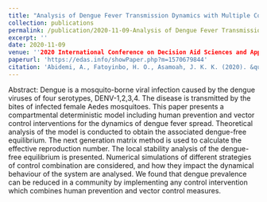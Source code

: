 ```yaml
---
title: "Analysis of Dengue Fever Transmission Dynamics with Multiple Controls: A Mathematical Approach"
collection: publications
permalink: /publication/2020-11-09-Analysis of Dengue Fever Transmission Dynamics with Multiple Controls: A Mathematical Approach
excerpt: ''
date: 2020-11-09
venue: ''2020 International Conference on Decision Aid Sciences and Application (DASA)'
paperurl: 'https://edas.info/showPaper.php?m=1570679844'
citation: 'Abidemi, A., Fatoyinbo, H. O., Asamoah, J. K. K. (2020). &quot;Analysis of Dengue Fever Transmission Dynamics with Multiple Controls: A Mathematical Approach&quot; <i>IEEE Xplore</i>. pp.971-978.'
---
```

Abstract: Dengue is a mosquito-borne viral infection caused by the dengue viruses of four serotypes, DENV-1,2,3,4. The disease is transmitted by the bites of infected female Aedes mosquitoes. This paper presents a compartmental deterministic model including human prevention and vector control interventions for the dynamics of dengue fever spread. Theoretical analysis of the model is conducted to obtain the associated dengue-free equilibrium. The next generation matrix method is used to calculate the effective reproduction number. The local stability analysis of the dengue-free equilibrium is presented. Numerical simulations of different strategies of control combination are considered, and how they impact the dynamical behaviour of the system are analysed. We found that dengue prevalence can be reduced in a community by implementing any control intervention which combines human prevention and vector control measures.
